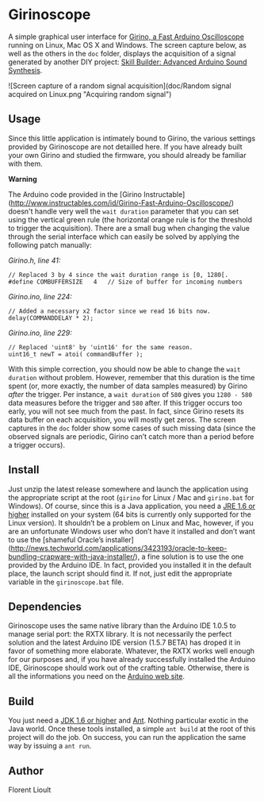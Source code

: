 Girinoscope
===========

A simple graphical user interface for
[Girino, a Fast Arduino Oscilloscope](http://www.instructables.com/id/Girino-Fast-Arduino-Oscilloscope/)
running on Linux, Mac OS X and Windows.
The screen capture below, as well as the others in the `doc` folder,
displays the acquisition of a signal generated by another DIY project:
[Skill Builder: Advanced Arduino Sound Synthesis](http://makezine.com/projects/make-35/advanced-arduino-sound-synthesis/).

![Screen capture of a random signal acquisition](doc/Random signal acquired on Linux.png "Acquiring random signal")

Usage
-----

Since this little application is intimately bound to Girino,
the various settings provided by Girinoscope are not detailled here.
If you have already built your own Girino and studied the firmware,
you should already be familiar with them.

**Warning**

The Arduino code provided in the [Girino Instructable]
(http://www.instructables.com/id/Girino-Fast-Arduino-Oscilloscope/)
doesn't handle very well the `wait duration` parameter that you can set using the vertical green rule
(the horizontal orange rule is for the threshold to trigger the acquisition).
There are a small bug when changing the value through the serial interface
which can easily be solved by applying the following patch manually:

_Girino.h, line 41:_

    // Replaced 3 by 4 since the wait duration range is [0, 1280[.
    #define COMBUFFERSIZE   4   // Size of buffer for incoming numbers

_Girino.ino, line 224:_

    // Added a necessary x2 factor since we read 16 bits now.
    delay(COMMANDDELAY * 2);

_Girino.ino, line 229:_

    // Replaced 'uint8' by 'uint16' for the same reason.
    uint16_t newT = atoi( commandBuffer );

With this simple correction, you should now be able to change the `wait duration` without problem.
However, remember that this duration is the time spent (or, more exactly, the number of data samples measured) by Girino _after_ the trigger.
Per instance, a `wait duration` of `580` gives you `1280 - 580` data measures before the trigger and `580` after.
If this trigger occurs too early, you will not see much from the past.
In fact, since Girino resets its data buffer on each acquisition, you will mostly get zeros.
The screen captures in the `doc` folder show some cases of such missing data
(since the observed signals are periodic, Girino can’t catch more than a period before a trigger occurs).

Install
-------

Just unzip the latest release somewhere and launch the application using the appropriate script at the root
(`girino` for Linux / Mac and `girino.bat` for Windows).
Of course, since this is a Java application, you need a [JRE 1.6 or higher](https://www.java.com/fr)
installed on your system (64 bits is currently only supported for the Linux version).
It shouldn’t be a problem on Linux and Mac, however, if you are an unfortunate Windows user
who don’t have it installed and don’t want to use the [shameful Oracle’s installer]
(http://news.techworld.com/applications/3423193/oracle-to-keep-bundling-crapware-with-java-installer/),
a fine solution is to use the one provided by the Arduino IDE.
In fact, provided you installed it in the default place, the launch script should find it.
If not, just edit the appropriate variable in the `girinoscope.bat` file.

Dependencies
------------

Girinoscope uses the same native library than the Arduino IDE 1.0.5 to manage serial port: the RXTX library.
It is not necessarily the perfect solution
and the latest Arduino IDE version (1.5.7 BETA) has droped it in favor of something more elaborate.
Whatever, the RXTX works well enough for our purposes and, if you have already successfully installed the Arduino IDE,
Girinoscope should work out of the crafting table.
Otherwise, there is all the informations you need on the [Arduino web site](http://arduino.cc/en/Guide/HomePage).

Build
-----

You just need a [JDK 1.6 or higher](http://www.oracle.com/technetwork/java/javase/downloads/index.html)
and [Ant](http://ant.apache.org/bindownload.cgi).
Nothing particular exotic in the Java world.
Once these tools installed, a simple `ant build` at the root of this project will do the job.
On success, you can run the application the same way by issuing a `ant run`.

Author
------

Florent Lioult

